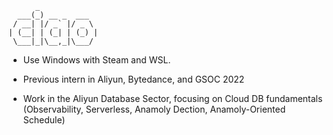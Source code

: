           _
      ___(_) __ _  ___
     / __| |/ _` |/ _ \
    | (__| | (_| | (_) |
     \___|_|\__,_|\___/

- Use Windows with Steam and WSL.
  
- Previous intern in Aliyun, Bytedance, and GSOC 2022

- Work in the Aliyun Database Sector, focusing on Cloud DB fundamentals (Observability, Serverless, Anamoly Dection, Anamoly-Oriented Schedule)
  




<!-- ![wakatime](https://github-readme-stats.vercel.app/api/wakatime?username=noneback&&layout=compact) -->
